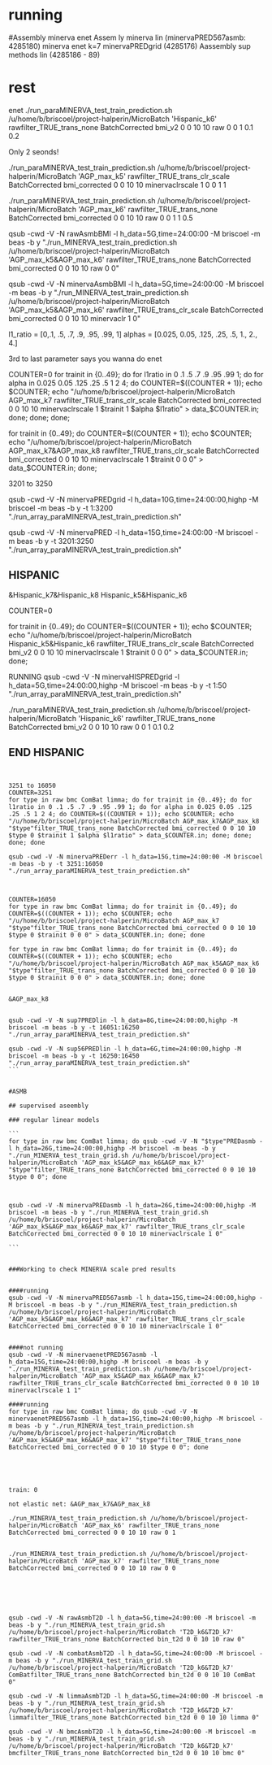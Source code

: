 # running
 #Assembly minerva enet
 Assem ly minerva lin (minervaPRED567asmb:  4285180)
 minerva enet k=7 minervaPREDgrid (4285176)
 Aassembly sup methods lin (4285186 - 89)
 
 
# rest

enet
./run_paraMINERVA_test_train_prediction.sh /u/home/b/briscoel/project-halperin/MicroBatch 'Hispanic_k6' rawfilter_TRUE_trans_none BatchCorrected bmi_v2 0 0 10 10 raw 0 0 1 0.1 0.2

Only 2 seonds!


./run_paraMINERVA_test_train_prediction.sh /u/home/b/briscoel/project-halperin/MicroBatch 'AGP_max_k5' rawfilter_TRUE_trans_clr_scale BatchCorrected bmi_corrected 0 0 10 10 minervaclrscale 1 0 0 1 1


./run_paraMINERVA_test_train_prediction.sh /u/home/b/briscoel/project-halperin/MicroBatch 'AGP_max_k6' rawfilter_TRUE_trans_none BatchCorrected bmi_corrected 0 0 10 10 raw 0 0 1 1 0.5


qsub -cwd -V -N rawAsmbBMI -l h_data=5G,time=24:00:00 -M briscoel -m beas -b y "./run_MINERVA_test_train_prediction.sh /u/home/b/briscoel/project-halperin/MicroBatch 'AGP_max_k5&AGP_max_k6' rawfilter_TRUE_trans_none BatchCorrected bmi_corrected 0 0 10 10 raw 0 0"


qsub -cwd -V -N minervaAsmbBMI -l h_data=5G,time=24:00:00 -M briscoel -m beas -b y "./run_MINERVA_test_train_prediction.sh /u/home/b/briscoel/project-halperin/MicroBatch 'AGP_max_k5&AGP_max_k6' rawfilter_TRUE_trans_clr_scale BatchCorrected bmi_corrected 0 0 10 10 minervaclr 1 0"




l1_ratio = [0,.1, .5, .7, .9, .95, .99, 1]
alphas = [0.025, 0.05, .125, .25, .5, 1., 2., 4.]


3rd to last parameter says you wanna do enet



COUNTER=0
for trainit in {0..49}; do for l1ratio in 0 .1 .5 .7 .9 .95 .99 1; do for alpha in 0.025 0.05 .125 .25 .5 1 2 4; do COUNTER=$((COUNTER + 1)); echo $COUNTER; echo "/u/home/b/briscoel/project-halperin/MicroBatch AGP_max_k7 rawfilter_TRUE_trans_clr_scale BatchCorrected bmi_corrected 0 0 10 10 minervaclrscale 1 $trainit 1 $alpha $l1ratio" > data_$COUNTER.in; done; done; done;


for trainit in {0..49}; do COUNTER=$((COUNTER + 1)); echo $COUNTER; echo "/u/home/b/briscoel/project-halperin/MicroBatch AGP_max_k7&AGP_max_k8 rawfilter_TRUE_trans_clr_scale BatchCorrected bmi_corrected 0 0 10 10 minervaclrscale 1 $trainit 0 0 0" > data_$COUNTER.in; done; 





3201 to 3250


qsub -cwd -V -N minervaPREDgrid -l h_data=10G,time=24:00:00,highp -M briscoel -m beas -b y -t 1:3200 "./run_array_paraMINERVA_test_train_prediction.sh"

qsub -cwd -V -N minervaPRED -l h_data=15G,time=24:00:00 -M briscoel -m beas -b y -t 3201:3250 "./run_array_paraMINERVA_test_train_prediction.sh"


## HISPANIC
&Hispanic_k7&Hispanic_k8
Hispanic_k5&Hispanic_k6

COUNTER=0

for trainit in {0..49}; do COUNTER=$((COUNTER + 1)); echo $COUNTER; echo "/u/home/b/briscoel/project-halperin/MicroBatch Hispanic_k5&Hispanic_k6 rawfilter_TRUE_trans_clr_scale BatchCorrected bmi_v2 0 0 10 10 minervaclrscale 1 $trainit 0 0 0" > data_$COUNTER.in; done; 

RUNNING
qsub -cwd -V -N minervaHISPREDgrid -l h_data=5G,time=24:00:00,highp -M briscoel -m beas -b y -t 1:50 "./run_array_paraMINERVA_test_train_prediction.sh"


./run_paraMINERVA_test_train_prediction.sh /u/home/b/briscoel/project-halperin/MicroBatch 'Hispanic_k6' rawfilter_TRUE_trans_none BatchCorrected bmi_v2 0 0 10 10 raw 0 0 1 0.1 0.2

## END HISPANIC
`````~~~~~~~~


3251 to 16050
COUNTER=3251
for type in raw bmc ComBat limma; do for trainit in {0..49}; do for l1ratio in 0 .1 .5 .7 .9 .95 .99 1; do for alpha in 0.025 0.05 .125 .25 .5 1 2 4; do COUNTER=$((COUNTER + 1)); echo $COUNTER; echo "/u/home/b/briscoel/project-halperin/MicroBatch AGP_max_k7&AGP_max_k8 "$type"filter_TRUE_trans_none BatchCorrected bmi_corrected 0 0 10 10 $type 0 $trainit 1 $alpha $l1ratio" > data_$COUNTER.in; done; done; done; done

qsub -cwd -V -N minervaPREDerr -l h_data=15G,time=24:00:00 -M briscoel -m beas -b y -t 3251:16050 "./run_array_paraMINERVA_test_train_prediction.sh"



COUNTER=16050
for type in raw bmc ComBat limma; do for trainit in {0..49}; do COUNTER=$((COUNTER + 1)); echo $COUNTER; echo "/u/home/b/briscoel/project-halperin/MicroBatch AGP_max_k7 "$type"filter_TRUE_trans_none BatchCorrected bmi_corrected 0 0 10 10 $type 0 $trainit 0 0 0" > data_$COUNTER.in; done; done

for type in raw bmc ComBat limma; do for trainit in {0..49}; do COUNTER=$((COUNTER + 1)); echo $COUNTER; echo "/u/home/b/briscoel/project-halperin/MicroBatch AGP_max_k5&AGP_max_k6 "$type"filter_TRUE_trans_none BatchCorrected bmi_corrected 0 0 10 10 $type 0 $trainit 0 0 0" > data_$COUNTER.in; done; done


&AGP_max_k8


qsub -cwd -V -N sup7PREDlin -l h_data=8G,time=24:00:00,highp -M briscoel -m beas -b y -t 16051:16250 "./run_array_paraMINERVA_test_train_prediction.sh"

qsub -cwd -V -N sup56PREDlin -l h_data=6G,time=24:00:00,highp -M briscoel -m beas -b y -t 16250:16450 "./run_array_paraMINERVA_test_train_prediction.sh"
```


#ASMB

## supervised aseembly

### regular linear models

```
for type in raw bmc ComBat limma; do qsub -cwd -V -N "$type"PREDasmb -l h_data=26G,time=24:00:00,highp -M briscoel -m beas -b y "./run_MINERVA_test_train_grid.sh /u/home/b/briscoel/project-halperin/MicroBatch 'AGP_max_k5&AGP_max_k6&AGP_max_k7' "$type"filter_TRUE_trans_none BatchCorrected bmi_corrected 0 0 10 10 $type 0 0"; done



qsub -cwd -V -N minervaPREDasmb -l h_data=26G,time=24:00:00,highp -M briscoel -m beas -b y "./run_MINERVA_test_train_grid.sh /u/home/b/briscoel/project-halperin/MicroBatch 'AGP_max_k5&AGP_max_k6&AGP_max_k7' rawfilter_TRUE_trans_clr_scale BatchCorrected bmi_corrected 0 0 10 10 minervaclrscale 1 0"

```


###Working to check MINERVA scale pred results


####running
qsub -cwd -V -N minervaPRED567asmb -l h_data=15G,time=24:00:00,highp -M briscoel -m beas -b y "./run_MINERVA_test_train_prediction.sh /u/home/b/briscoel/project-halperin/MicroBatch 'AGP_max_k5&AGP_max_k6&AGP_max_k7' rawfilter_TRUE_trans_clr_scale BatchCorrected bmi_corrected 0 0 10 10 minervaclrscale 1 0"


####not running
qsub -cwd -V -N minervaenetPRED567asmb -l h_data=15G,time=24:00:00,highp -M briscoel -m beas -b y "./run_MINERVA_test_train_prediction.sh /u/home/b/briscoel/project-halperin/MicroBatch 'AGP_max_k5&AGP_max_k6&AGP_max_k7' rawfilter_TRUE_trans_clr_scale BatchCorrected bmi_corrected 0 0 10 10 minervaclrscale 1 1"

####running
for type in raw bmc ComBat limma; do qsub -cwd -V -N minervaenetPRED567asmb -l h_data=15G,time=24:00:00,highp -M briscoel -m beas -b y "./run_MINERVA_test_train_prediction.sh /u/home/b/briscoel/project-halperin/MicroBatch 'AGP_max_k5&AGP_max_k6&AGP_max_k7' "$type"filter_TRUE_trans_none BatchCorrected bmi_corrected 0 0 10 10 $type 0 0"; done





train: 0

not elastic net: &AGP_max_k7&AGP_max_k8

./run_MINERVA_test_train_prediction.sh /u/home/b/briscoel/project-halperin/MicroBatch 'AGP_max_k6' rawfilter_TRUE_trans_none BatchCorrected bmi_corrected 0 0 10 10 raw 0 1


./run_MINERVA_test_train_prediction.sh /u/home/b/briscoel/project-halperin/MicroBatch 'AGP_max_k7' rawfilter_TRUE_trans_none BatchCorrected bmi_corrected 0 0 10 10 raw 0 0






qsub -cwd -V -N rawAsmbT2D -l h_data=5G,time=24:00:00 -M briscoel -m beas -b y "./run_MINERVA_test_train_grid.sh /u/home/b/briscoel/project-halperin/MicroBatch 'T2D_k6&T2D_k7' rawfilter_TRUE_trans_none BatchCorrected bin_t2d 0 0 10 10 raw 0"

qsub -cwd -V -N combatAsmbT2D -l h_data=5G,time=24:00:00 -M briscoel -m beas -b y "./run_MINERVA_test_train_grid.sh /u/home/b/briscoel/project-halperin/MicroBatch 'T2D_k6&T2D_k7' ComBatfilter_TRUE_trans_none BatchCorrected bin_t2d 0 0 10 10 ComBat 0"

qsub -cwd -V -N limmaAsmbT2D -l h_data=5G,time=24:00:00 -M briscoel -m beas -b y "./run_MINERVA_test_train_grid.sh /u/home/b/briscoel/project-halperin/MicroBatch 'T2D_k6&T2D_k7' limmafilter_TRUE_trans_none BatchCorrected bin_t2d 0 0 10 10 limma 0"

qsub -cwd -V -N bmcAsmbT2D -l h_data=5G,time=24:00:00 -M briscoel -m beas -b y "./run_MINERVA_test_train_grid.sh /u/home/b/briscoel/project-halperin/MicroBatch 'T2D_k6&T2D_k7' bmcfilter_TRUE_trans_none BatchCorrected bin_t2d 0 0 10 10 bmc 0" 